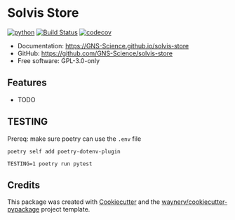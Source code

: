 # Solvis Store

[![python](https://img.shields.io/pypi/pyversions/solvis-store.svg)](https://pypi.org/project/solvis-store/)
[![Build Status](https://github.com/GNS-Science/solvis-store/actions/workflows/dev.yml/badge.svg)](https://github.com/GNS-Science/solvis-store/actions/workflows/dev.yml)
[![codecov](https://codecov.io/gh/GNS-Science/solvis-store/branch/main/graphs/badge.svg)](https://codecov.io/github/GNS-Science/solvis-store)

* Documentation: <https://GNS-Science.github.io/solvis-store>
* GitHub: <https://github.com/GNS-Science/solvis-store>
* Free software: GPL-3.0-only

## Features

* TODO

## TESTING

Prereq: make sure poetry can use the `.env` file
```
poetry self add poetry-dotenv-plugin
```

`TESTING=1 poetry run pytest`

## Credits

This package was created with [Cookiecutter](https://github.com/audreyr/cookiecutter) and the [waynerv/cookiecutter-pypackage](https://github.com/waynerv/cookiecutter-pypackage) project template.
